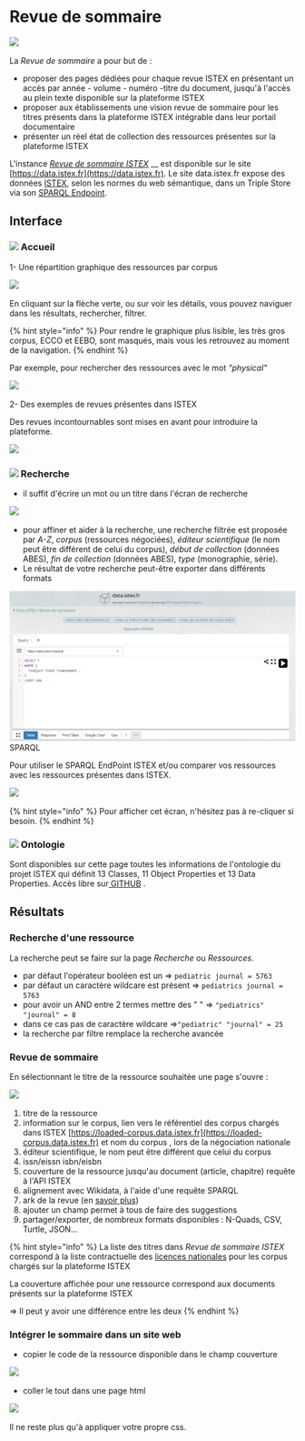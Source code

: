 # Revue de sommaire

![](../.gitbook/assets/revuesommaire-accueil.PNG)

La _Revue de sommaire_ a pour but de :

* proposer des pages dédiées pour chaque revue ISTEX en présentant un accès par année - volume - numéro -titre du document, jusqu'à l'accès au plein texte disponible sur la plateforme ISTEX
* proposer aux établissements une vision revue de sommaire pour les titres présents dans la plateforme ISTEX intégrable dans leur portail documentaire
* présenter un réel état de collection des ressources présentes sur la plateforme ISTEX

L'instance [_Revue de sommaire ISTEX_](https://revue-sommaire.istex.fr/) \_\_ est disponible sur le site [https://data.istex.fr](https://data.istex.fr). [ ](http://data.istex.fr)Le site data.istex.fr expose des données [ISTEX](http://www.istex.fr/), selon les normes du web sémantique, dans un Triple Store via son [SPARQL Endpoint](http://data.istex.fr/triplestore/sparql).

## Interface

### ![](../.gitbook/assets/acceuil.JPG) Accueil

1- Une répartition graphique des ressources par corpus

![](../.gitbook/assets/graphcorpus.PNG)

En cliquant sur la flèche verte, ou sur voir les détails, vous pouvez naviguer dans les résultats, rechercher, filtrer.

{% hint style="info" %}
Pour rendre le graphique plus lisible, les très gros corpus, ECCO et EEBO, sont masqués, mais vous les retrouvez au moment de la navigation.
{% endhint %}

Par exemple, pour rechercher des ressources avec le mot _"physical"_

![](../.gitbook/assets/corpusphysical.PNG)

2- Des exemples de revues présentes dans ISTEX

Des revues incontournables sont mises en avant pour introduire la plateforme.

![](../.gitbook/assets/exemples-de-revues.PNG)

### ![](../.gitbook/assets/recherche.JPG) Recherche

* il suffit d'écrire un mot ou un titre dans l'écran de recherche

![](../.gitbook/assets/recherchers.PNG)

* pour affiner et aider à la recherche, une recherche filtrée est proposée par _A-Z_, _corpus_ \(ressources négociées\), _éditeur scientifique_ \(le nom peut être différent de celui du corpus\), _début de collection_ \(données ABES\), _fin de collection_ \(données ABES\), _type_ \(monographie, série\).
* Le résultat de votre recherche peut-être exporter dans différents formats

![](../.gitbook/assets/sparql.JPG) SPARQL

Pour utiliser le SPARQL EndPoint ISTEX et/ou comparer vos ressources avec les ressources présentes dans ISTEX.

![](../.gitbook/assets/ecransparql.JPG)

{% hint style="info" %}
Pour afficher cet écran, n'hésitez pas à re-cliquer si besoin.
{% endhint %}

### ![](../.gitbook/assets/ontologie.JPG) Ontologie

Sont disponibles sur cette page toutes les informations de l'ontologie du projet ISTEX qui définit 13 Classes, 11 Object Properties et 13 Data Properties. Accès libre sur[ GITHUB](https://github.com/istex/ontology/blob/master/istexXML.owl) .

## **Résultats**

### **Recherche d'une ressource**

La recherche peut se faire sur la page _Recherche_ ou _Ressources_.

* par défaut l'opérateur booléen est un            =&gt;  `pediatric journal = 5763`
* par défaut un caractère wildcare est présent =&gt;  `pediatrics journal = 5763`
* pour avoir un AND entre 2 termes mettre des "  " =&gt; `"pediatrics" "journal" = 8`
* dans ce cas pas de caractère wildcare =&gt;`"pediatric" "journal" = 25` 
* la recherche par filtre remplace la recherche avancée 

### Revue de sommaire

En sélectionnant le titre de la ressource souhaitée une page s'ouvre :

![](../.gitbook/assets/revuesommaire.JPG)

1. titre de la ressource
2. information sur le corpus, lien vers le référentiel des corpus chargés dans ISTEX   [https://loaded-corpus.data.istex.fr](https://loaded-corpus.data.istex.fr) et nom du corpus , lors de la négociation nationale
3. éditeur scientifique, le nom peut être différent que celui du corpus
4. issn/eissn           isbn/eisbn
5. couverture de la ressource jusqu'au document \(article, chapitre\) requête à l'API ISTEX
6. alignement avec Wikidata, à l'aide d'une requête SPARQL
7. ark de la revue \(en [savoir plus](https://blog.istex.fr/des-ark-dans-istex/)\)
8. ajouter un champ permet à tous de faire des suggestions
9. partager/exporter, de nombreux formats disponibles : N-Quads, CSV, Turtle, JSON...

{% hint style="info" %}
La liste des titres dans _Revue de sommaire ISTEX_ correspond à la liste contractuelle des [licences nationales](https://www.licencesnationales.fr/liste-ressources/) pour les corpus chargés sur la plateforme ISTEX

La couverture affichée pour une ressource correspond aux documents présents sur la plateforme ISTEX

=&gt; Il peut y avoir une différence entre les deux
{% endhint %}

### Intégrer le sommaire dans un site web

* copier le code de la ressource disponible dans le champ couverture

![](../.gitbook/assets/integration.JPG)

* coller le tout dans une page html

![](../.gitbook/assets/html-page.JPG)

Il ne reste plus qu'à appliquer votre propre css.

